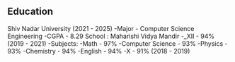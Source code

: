 ## Education
Shiv Nadar University (2021 - 2025)
-Major - Computer Science Engineering
-CGPA - 8.29
School : Maharishi Vidya Mandir 
         -_XII - 94%  (2019 - 2021)
               -Subjects:
                 -Math - 97%
                 -Computer Science - 93%
                 -Physics - 93%
                 -Chemistry - 94%
                 -English - 94%
         -X - 91%   (2018 - 2019)

